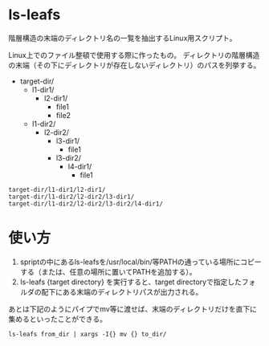 # ls-leafs
階層構造の末端のディレクトリ名の一覧を抽出するLinux用スクリプト。

Linux上でのファイル整頓で使用する際に作ったもの。
ディレクトリの階層構造の末端（その下にディレクトリが存在しないディレクトリ）のパスを列挙する。

- target-dir/
  - l1-dir1/
    - l2-dir1/
      - file1
      - file2
  - l1-dir2/
    - l2-dir2/
      - l3-dir1/
        - file1
      - l3-dir2/
        - l4-dir1/
          - file1



```
target-dir/l1-dir1/l2-dir1/
target-dir/l1-dir2/l2-dir2/l3-dir1/
target-dir/l1-dir2/l2-dir2/l3-dir2/l4-dir1/
```

# 使い方
1. spriptの中にあるls-leafsを/usr/local/bin/等PATHの通っている場所にコピーする（または、任意の場所に置いてPATHを追加する）。
2. ls-leafs {target directory} を実行すると、target directoryで指定したフォルダの配下にある末端のディレクトリパスが出力される。

あとは下記のようにパイプでmv等に渡せば、末端のディレクトリだけを直下に集めるといったことができる。

```
ls-leafs from_dir | xargs -I{} mv {} to_dir/
```
